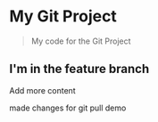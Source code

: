 # My Git Project

> My code for the Git Project

## I'm in the feature branch

Add more content

made changes for git pull demo  
